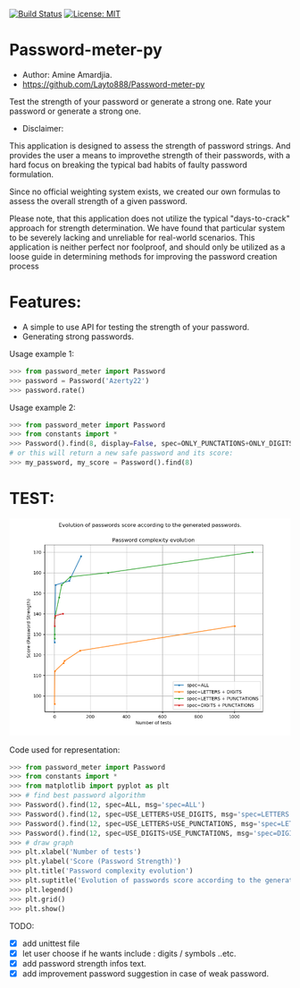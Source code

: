 [![Build Status](https://travis-ci.org/Layto888/Password-meter-py.svg?branch=master)](https://travis-ci.org/Layto888/Password-meter-py)
[![License: MIT](https://img.shields.io/badge/License-MIT-yellow.svg)](https://opensource.org/licenses/MIT)
# Password-meter-py
* Author: Amine Amardjia.
* https://github.com/Layto888/Password-meter-py

Test the strength of your password or generate a strong one.
Rate your password or generate a strong one.
  
* Disclaimer:

This application is designed to assess the strength of password strings.
And provides the user a means to improvethe strength of their passwords, 
with a hard focus on breaking the typical bad habits of faulty password 
formulation.

Since no official weighting system exists, we created our own formulas
to assess the overall strength of a given password.

Please note, that this application does not utilize the typical "days-to-crack"
approach for strength determination.
We have found that particular system to be severely lacking and unreliable
for real-world scenarios. This application is neither perfect nor foolproof,
and should only be utilized as a loose guide in determining methods for
improving the password creation process

# Features:
- A simple to use API for testing the strength of your password.
- Generating strong passwords.




Usage example 1:
```python
>>> from password_meter import Password
>>> password = Password('Azerty22')
>>> password.rate()
```
Usage example 2:
```python
>>> from password_meter import Password
>>> from constants import *
>>> Password().find(8, display=False, spec=ONLY_PUNCTATIONS+ONLY_DIGITS)
# or this will return a new safe password and its score:
>>> my_password, my_score = Password().find(8)
 ```
 
 # TEST:
 ![alt text](https://github.com/Layto888/Password-meter-py/blob/master/pppo.png)
 
 Code used for representation:
 
```python
>>> from password_meter import Password
>>> from constants import *
>>> from matplotlib import pyplot as plt
>>> # find best password algorithm
>>> Password().find(12, spec=ALL, msg='spec=ALL')
>>> Password().find(12, spec=USE_LETTERS+USE_DIGITS, msg='spec=LETTERS + DIGITS')
>>> Password().find(12, spec=USE_LETTERS+USE_PUNCTATIONS, msg='spec=LETTERS + PUNCTATIONS')
>>> Password().find(12, spec=USE_DIGITS+USE_PUNCTATIONS, msg='spec=DIGITS + PUNCTATIONS')
>>> # draw graph
>>> plt.xlabel('Number of tests')
>>> plt.ylabel('Score (Password Strength)')
>>> plt.title('Password complexity evolution')
>>> plt.suptitle('Evolution of passwords score according to the generated passwords.')
>>> plt.legend()
>>> plt.grid()
>>> plt.show()
```
 
TODO: 
 - [x] add unittest file
 - [x] let user choose if he wants include : digits / symbols ..etc.
 - [x] add password strength infos text.
 - [x] add improvement password suggestion in case of weak password. 
